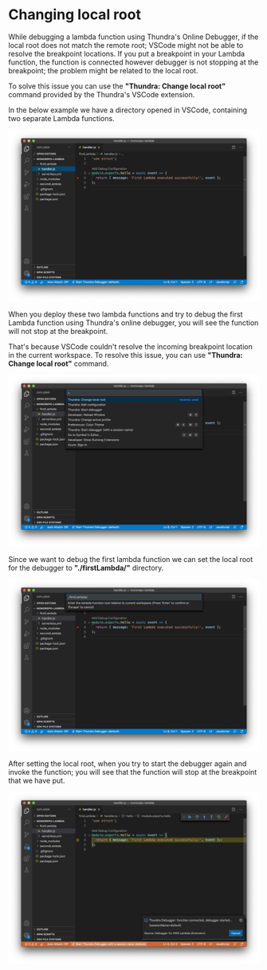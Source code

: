 # Changing local root

While debugging a lambda function using Thundra's Online Debugger, if the local root does not match the remote root; VSCode might not be able to resolve the breakpoint locations. If you put a breakpoint in your Lambda function, the function is connected however debugger is not stopping at the breakpoint; the problem might be related to the local root.

To solve this issue you can use the **"Thundra: Change local root"** command provided by the Thundra's VSCode extension.

In the below example we have a directory opened in VSCode, containing two separate Lambda functions.

![](<../../.gitbook/assets/image (2).png>)

When you deploy these two lambda functions and try to debug the first Lambda function using Thundra's online debugger, you will see the function will not stop at the breakpoint.

That's because VSCode couldn't resolve the incoming breakpoint location in the current workspace. To resolve this issue, you can use **"Thundra: Change local root"** command.

![](<../../.gitbook/assets/image (80).png>)

Since we want to debug the first lambda function we can set the local root for the debugger to **"./firstLambda/"** directory.

![](<../../.gitbook/assets/image (86).png>)

After setting the local root, when you try to start the debugger again and invoke the function; you will see that the function will stop at the breakpoint that we have put.

![](<../../.gitbook/assets/image (38).png>)
